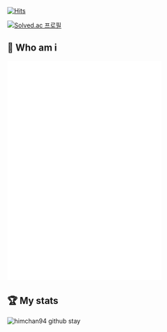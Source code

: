 [![Hits](https://hits.seeyoufarm.com/api/count/incr/badge.svg?url=https%3A%2F%2Fgithub.com%2Fhimchan94&count_bg=%23321ED4&title_bg=%23000000&icon=github.svg&icon_color=%23FFFFFF&title=Github&edge_flat=false)](https://hits.seeyoufarm.com)

[![Solved.ac
프로필](http://mazassumnida.wtf/api/mini/generate_badge?boj=himchan94)](https://solved.ac/himchan94)



## 💁 Who am i
<img width="70%" alt="matrix" src="https://github.com/himchan94/himchan94/blob/main/metrics.terminal.svg"/>


## 🏆 My stats
![himchan94 github stay](https://github-readme-stats.vercel.app/api?username=himchan94&count_private=true&show_icons=true&theme=radical)

